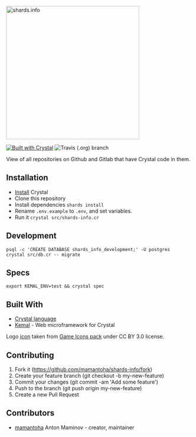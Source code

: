 <img src="https://raw.githubusercontent.com/mamantoha/shards-info/develop/public/images/logo-horizontal.png" alt="shards.info" width="360" />

[![Built with Crystal](https://img.shields.io/badge/built%20with-crystal-000000.svg?style=for-the-badge&logo=appveyor)](https://crystal-lang.org/)
![Travis (.org) branch](https://img.shields.io/travis/mamantoha/shards-info/develop?style=for-the-badge)

View of all repositories on Github and Gitlab that have Crystal code in them.

## Installation

* [Install](https://crystal-lang.org/docs/installation/) Crystal
* Clone this repository
* Install dependencies `shards install`
* Rename `.env.example` to `.env`, and set variables.
* Run it `crystal src/shards-info.cr`

## Development

```console
psql -c 'CREATE DATABASE shards_info_development;' -U postgres
crystal src/db.cr -- migrate
```

## Specs

```console
export KEMAL_ENV=test && crystal spec
```

## Built With

* [Crystal language](https://crystal-lang.org/)
* [Kemal](https://github.com/kemalcr/kemal) - Web microframework for Crystal

Logo [icon](https://game-icons.net/1x1/lorc/floating-crystal.html) taken from [Game Icons pack](https://game-icons.net/) under CC BY 3.0 license.

## Contributing

1. Fork it (<https://github.com/mamantoha/shards-info/fork>)
2. Create your feature branch (git checkout -b my-new-feature)
3. Commit your changes (git commit -am 'Add some feature')
4. Push to the branch (git push origin my-new-feature)
5. Create a new Pull Request

## Contributors

* [mamantoha](https://github.com/mamantoha) Anton Maminov - creator, maintainer

